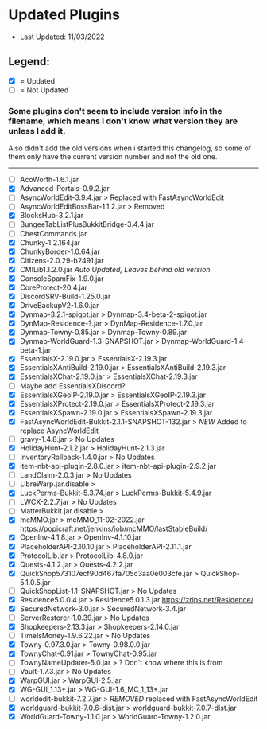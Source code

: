 # Updated Plugins
- Last Updated: 11/03/2022
## Legend:

- [x] = Updated
- [ ] = Not Updated

### Some plugins don't seem to include version info in the filename, which means I don't know what version they are unless I add it.

Also didn't add the old versions when i started this changelog, so some of them only have the current version number and not the old one.
* * *
- [ ] AcoWorth-1.6.1.jar
- [x] Advanced-Portals-0.9.2.jar
- [ ] AsyncWorldEdit-3.9.4.jar > Replaced with FastAsyncWorldEdit
- [ ] AsyncWorldEditBossBar-1.1.2.jar > Removed
- [x] BlocksHub-3.2.1.jar
- [ ] BungeeTabListPlusBukkitBridge-3.4.4.jar
- [ ] ChestCommands.jar
- [x] Chunky-1.2.164.jar
- [x] ChunkyBorder-1.0.64.jar
- [x] Citizens-2.0.29-b2491.jar
- [x] CMILib1.1.2.0.jar *Auto Updated, Leaves behind old version*
- [x] ConsoleSpamFix-1.9.0.jar
- [x] CoreProtect-20.4.jar
- [x] DiscordSRV-Build-1.25.0.jar
- [x] DriveBackupV2-1.6.0.jar
- [x] Dynmap-3.2.1-spigot.jar > Dynmap-3.4-beta-2-spigot.jar
- [x] DynMap-Residence-?.jar > DynMap-Residence-1.7.0.jar
- [x] Dynmap-Towny-0.85.jar > Dynmap-Towny-0.89.jar
- [x] Dynmap-WorldGuard-1.3-SNAPSHOT.jar > Dynmap-WorldGuard-1.4-beta-1.jar
- [x] EssentialsX-2.19.0.jar > EssentialsX-2.19.3.jar
- [x] EssentialsXAntiBuild-2.19.0.jar > EssentialsXAntiBuild-2.19.3.jar
- [x] EssentialsXChat-2.19.0.jar > EssentialsXChat-2.19.3.jar
- [ ] Maybe add EssentialsXDiscord?
- [x] EssentialsXGeoIP-2.19.0.jar > EssentialsXGeoIP-2.19.3.jar
- [x] EssentialsXProtect-2.19.0.jar > EssentialsXProtect-2.19.3.jar
- [x] EssentialsXSpawn-2.19.0.jar > EssentialsXSpawn-2.19.3.jar
- [x] FastAsyncWorldEdit-Bukkit-2.1.1-SNAPSHOT-132.jar > *NEW* Added to replace AsyncWorldEdit
- [ ] gravy-1.4.8.jar > No Updates
- [x] HolidayHunt-2.1.2.jar > HolidayHunt-2.1.3.jar
- [ ] InventoryRollback-1.4.0.jar > No Updates
- [x] item-nbt-api-plugin-2.8.0.jar > item-nbt-api-plugin-2.9.2.jar
- [ ] LandClaim-2.0.3.jar > No Updates
- [ ] LibreWarp.jar.disable >
- [x] LuckPerms-Bukkit-5.3.74.jar > LuckPerms-Bukkit-5.4.9.jar
- [ ] LWCX-2.2.7.jar > No Updates
- [ ] MatterBukkit.jar.disable >
- [x] mcMMO.jar > mcMMO_11-02-2022.jar https://popicraft.net/jenkins/job/mcMMO/lastStableBuild/
- [x] OpenInv-4.1.8.jar > OpenInv-4.1.10.jar
- [x] PlaceholderAPI-2.10.10.jar > PlaceholderAPI-2.11.1.jar
- [x] ProtocolLib.jar > ProtocolLib-4.8.0.jar
- [x] Quests-4.1.2.jar > Quests-4.2.2.jar
- [x] QuickShop573107ecf90d467fa705c3aa0e003cfe.jar > QuickShop-5.1.0.5.jar
- [ ] QuickShopList-1.1-SNAPSHOT.jar > No Updates
- [x] Residence5.0.0.4.jar > Residence5.0.1.3.jar https://zrips.net/Residence/
- [x] SecuredNetwork-3.0.jar > SecuredNetwork-3.4.jar
- [ ] ServerRestorer-1.0.39.jar > No Updates
- [x] Shopkeepers-2.13.3.jar > Shopkeepers-2.14.0.jar
- [ ] TimeIsMoney-1.9.6.22.jar > No Updates
- [x] Towny-0.97.3.0.jar > Towny-0.98.0.0.jar
- [x] TownyChat-0.91.jar > TownyChat-0.95.jar
- [ ] TownyNameUpdater-5.0.jar > ? Don't know where this is from
- [ ] Vault-1.7.3.jar > No Updates
- [x] WarpGUI.jar > WarpGUI-2.5.jar
- [x] WG-GUI_1.13+.jar > WG-GUI-1.6_MC_1_13+.jar
- [ ] worldedit-bukkit-7.2.7.jar > *REMOVED* replaced with FastAsyncWorldEdit
- [x] worldguard-bukkit-7.0.6-dist.jar > worldguard-bukkit-7.0.7-dist.jar
- [x] WorldGuard-Towny-1.1.0.jar > WorldGuard-Towny-1.2.0.jar
